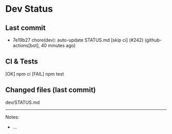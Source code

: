 # Dev Status

## Last commit
- 7e19b27 chore(dev): auto-update STATUS.md [skip ci] (#242) (github-actions[bot], 40 minutes ago)
## CI & Tests
[OK] npm ci
[FAIL] npm test

## Changed files (last commit)
dev/STATUS.md

---
Notes:
- ...
